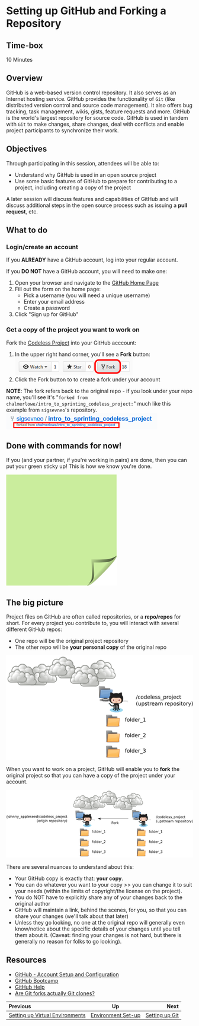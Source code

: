 <!-- begin auto-generated title section -->
# Setting up GitHub and Forking a Repository
<!-- end auto-generated section -->


## Time-box

10 Minutes


## Overview

GitHub is a web-based version control repository. It also serves as an Internet hosting service. GitHub provides the functionality of `Git` (like distributed version control and source code management). It also offers bug tracking, task management, wikis, gists, feature requests and more. GitHub is the world's largest repository for source code. GitHub is used in tandem with `Git` to make changes, share changes, deal with conflicts and enable project participants to synchronize their work.


## Objectives

Through participating in this session, attendees will be able to:

* Understand why GitHub is used in an open source project
* Use some basic features of GitHub to prepare for contributing to a project, including creating a copy of the project

A later session will discuss features and capabilities of GitHub and will discuss additional steps in the open source process such as issuing a **pull request**, etc.

## What to do

### Login/create an account

If you **ALREADY** have a GitHub account, log into your regular account.

If you **DO NOT** have a GitHub account, you will need to make one:

1. Open your browser and navigate to the [GitHub Home Page](https://github.com/)
2. Fill out the form on the home page:
   * Pick a username (you will need a unique username)
   * Enter your email address
   * Create a password
3. Click "Sign up for GitHub"

### Get a copy of the project you want to work on

Fork the [Codeless Project](https://github.com/chalmerlowe/intro_to_sprinting_codeless_project/) into your GitHub acccount:

1. In the upper right hand corner, you'll see a **Fork** button:<br>
![Fork a Repo Button](images/fork-repo-icon.png)
2. Click the Fork button to to create a fork under your account

**NOTE**:  The fork refers back to the original repo - if you look under your repo name, you'll see it's "`forked from chalmerlowe/intro_to_sprinting_codeless_project:`" much like this example from `sigsevneo`'s repository.<br>
![Fork link to original repo](images/fork-repo-link.png)

## Done with commands for now!

If you (and your partner, if you're working in pairs) are done, then you can put your green sticky up! This is how we know you're done.

![green sticky note](images/Sticky-Note-02-Green-300px.png)

## The big picture

Project files on GitHub are often called repositories, or a **repo/repos** for short. For every project you contribute to, you will interact with several different GitHub repos:

* One repo will be the original project repository
* The other repo will be **your personal copy** of the original repo

![Remote Repo](images/github_part_1_remote.png)

When you want to work on a project, GitHub will enable you to **fork** the original project so that you can have a copy of the project under your account.

![Personal Repo](images/github_part_1_personal.png)

There are several nuances to understand about this:

* Your GitHub copy is exactly that: **your copy**.
* You can do whatever you want to your copy >> you can change it to suit your needs (within the limits of copyright/the license on the project).
* You do NOT have to explicitly share any of your changes back to the original author
* GitHub will maintain a link, behind the scenes, for you, so that you can share your changes (we'll talk about that later)
* Unless they go looking, no one at the original repo will generally even know/notice about the specific details of your changes until you tell them about it. (Caveat: finding your changes is not hard, but there is generally no reason for folks to go looking).


## Resources

* [GitHub - Account Setup and Configuration](https://git-scm.com/book/en/v2/GitHub-Account-Setup-and-Configuration)
* [GitHub Bootcamp](https://help.github.com/categories/bootcamp/)
* [GitHub Help](https://help.github.com/)
* [Are Git forks actually Git clones?](http://stackoverflow.com/questions/6286571/are-git-forks-actually-git-clones)

<!-- begin auto-generated nav-links section -->
| Previous | Up | Next |
|:---------|:---:|-----:|
| [Setting up Virtual Environments](./virtual_environments.md) | [Environment Set-up](./environment_overview.md) | [Setting up Git](./git_config.md) |
<!-- end auto-generated section -->

